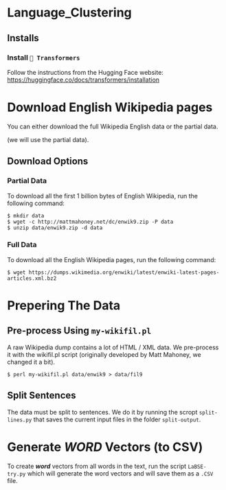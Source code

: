 # Language_Clustering

## Installs

### Install `🤗 Transformers`

Follow the instructions from the Hugging Face website:
https://huggingface.co/docs/transformers/installation

# Download English Wikipedia pages

You can either download the full Wikipedia English data or the partial data.

(we will use the partial data).

## Download Options

### Partial Data

To download all the first 1 billion bytes of English Wikipedia, run the following command:

```
$ mkdir data
$ wget -c http://mattmahoney.net/dc/enwik9.zip -P data
$ unzip data/enwik9.zip -d data
```

### Full Data

To download all the English Wikipedia pages, run the following command:

```
$ wget https://dumps.wikimedia.org/enwiki/latest/enwiki-latest-pages-articles.xml.bz2
```

# Prepering The Data

## Pre-process Using `my-wikifil.pl`

A raw Wikipedia dump contains a lot of HTML / XML data.
We pre-process it with the wikifil.pl script
(originally developed by Matt Mahoney, we changed it a bit).

```
$ perl my-wikifil.pl data/enwik9 > data/fil9
```

## Split Sentences

The data must be split to sentences. We do it by running the scropt `split-lines.py` that saves the current input files
in the folder `split-output`.

# Generate ***WORD*** Vectors (to CSV)

To create ***word*** vectors from all words in the text, run the script `LaBSE-try.py` which will generate the word
vectors and will save them as a `.CSV` file.